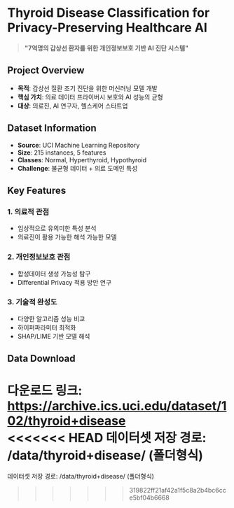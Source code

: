 # Thyroid Disease Classification for Privacy-Preserving Healthcare AI

> **"7억명의 갑상선 환자를 위한 개인정보보호 기반 AI 진단 시스템"**

## Project Overview
- **목적**: 갑상선 질환 조기 진단을 위한 머신러닝 모델 개발
- **핵심 가치**: 의료 데이터 프라이버시 보호와 AI 성능의 균형
- **대상**: 의료진, AI 연구자, 헬스케어 스타트업

## Dataset Information
- **Source**: UCI Machine Learning Repository
- **Size**: 215 instances, 5 features
- **Classes**: Normal, Hyperthyroid, Hypothyroid
- **Challenge**: 불균형 데이터 + 의료 도메인 특성

## Key Features
### 1. 의료적 관점
- 임상적으로 유의미한 특성 분석
- 의료진이 활용 가능한 해석 가능한 모델

### 2. 개인정보보호 관점
- 합성데이터 생성 가능성 탐구
- Differential Privacy 적용 방안 연구

### 3. 기술적 완성도
- 다양한 알고리즘 성능 비교
- 하이퍼파라미터 최적화
- SHAP/LIME 기반 모델 해석

## Data Download
다운로드 링크: https://archive.ics.uci.edu/dataset/102/thyroid+disease<br>
<<<<<<< HEAD
데이터셋 저장 경로: /data/thyroid+disease/ (폴더형식)
=======
데이터셋 저장 경로: /data/thyroid+disease/ (폴더형식)
>>>>>>> 319822ff21af42a1f5c8a2b4bc6cce5bf04b6668
